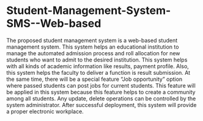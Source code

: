 # Student-Management-System-SMS--Web-based
The proposed student management system is a web-based student management system. This system helps an educational institution to manage the automated admission process and roll allocation for new students who want to admit to the desired institution. This system helps with all kinds of academic information like results, payment profile. Also, this system helps the faculty to deliver a function is result submission. At the same time, there will be a special feature “Job opportunity” option where passed students can post jobs for current students. This feature will be applied in this system because this feature helps to create a community among all students. Any update, delete operations can be controlled by the system administrator. After successful deployment, this system will provide a proper electronic workplace.
